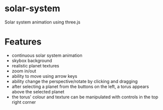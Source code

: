 # solar-system
 Solar system animation using three.js

 # Features 
 - continuous solar system animation
 - skybox background 
 - realistic planet textures 
 - zoom in/out 
 - ability to move using arrow keys 
 - ability change the perspective/rotate by clicking and dragging 
 - after selecting a planet from the buttons on the left, a torus appears above the selected planet 
 - the torus' colour and texture can be manipulated with controls in the top right corner 
